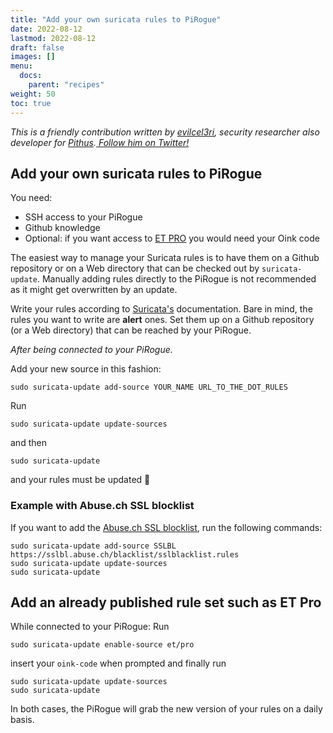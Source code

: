 ```yaml
---
title: "Add your own suricata rules to PiRogue"
date: 2022-08-12
lastmod: 2022-08-12
draft: false
images: []
menu:
  docs:
    parent: "recipes"
weight: 50
toc: true
---
```


*This is a friendly contribution written by [evilcel3ri](https://evilcel3ri.github.io/), security researcher also developer for [Pithus](https://beta.pithus.org).[ Follow him on Twitter!](https://twitter.com/evilcel3ri)*

## Add your own suricata rules to PiRogue

You need:
* SSH access to your PiRogue
* Github knowledge
* Optional: if you want access to [ET PRO](https://www.proofpoint.com/us/threat-insight/et-pro-ruleset) you would need your Oink code

The easiest way to manage your Suricata rules is to have them on a Github repository or on a Web directory that can be checked out by `suricata-update`. Manually adding rules directly to the PiRogue is not recommended as it might get overwritten by an update.

Write your rules according to [Suricata's](https://suricata.readthedocs.io/en/suricata-6.0.0/rules/intro.html) documentation. Bare in mind, the rules you want to write are **alert** ones. Set them up on a Github repository (or a Web directory) that can be reached by your PiRogue.

*After being connected to your PiRogue.*

Add your new source in this fashion: 
```
sudo suricata-update add-source YOUR_NAME URL_TO_THE_DOT_RULES
```

Run 
```
sudo suricata-update update-sources
``` 
and then 
```
sudo suricata-update
```
and your rules must be updated 🙂

### Example with Abuse.ch SSL blocklist
If you want to add the [Abuse.ch SSL blocklist](https://sslbl.abuse.ch/blacklist/sslblacklist.rules), run the following commands:
```
sudo suricata-update add-source SSLBL https://sslbl.abuse.ch/blacklist/sslblacklist.rules
sudo suricata-update update-sources
sudo suricata-update
```

## Add an already published rule set such as ET Pro

While connected to your PiRogue:
Run
```
sudo suricata-update enable-source et/pro
```
insert your `oink-code` when prompted and finally run
```
sudo suricata-update update-sources
sudo suricata-update
```

In both cases, the PiRogue will grab the new version of your rules on a daily basis.
